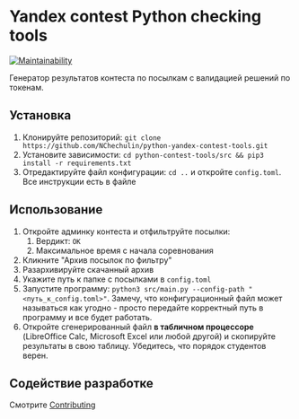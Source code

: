 # Yandex contest Python checking tools

[![Maintainability](https://api.codeclimate.com/v1/badges/2c3fb727867d31dd39b6/maintainability)](https://codeclimate.com/github/NChechulin/python-yandex-contest-tools/maintainability)

Генератор результатов контеста по посылкам с валидацией решений по токенам.

## Установка

1. Клонируйте репозиторий: `git clone https://github.com/NChechulin/python-yandex-contest-tools.git`
2. Установите зависимости: `cd python-contest-tools/src && pip3 install -r requirements.txt`
3. Отредактируйте файл конфигурации: `cd ..` и откройте `config.toml`. Все инструкции есть в файле

## Использование

1. Откройте админку контеста и отфильтруйте посылки:
   1. Вердикт: `OK`
   2. Максимальное время с начала соревнования
2. Кликните "Архив посылок по фильтру"
3. Разархивируйте скачанный архив
4. Укажите путь к папке с посылками в `config.toml`
5. Запустите программу: `python3 src/main.py --config-path "<путь_к_config.toml>"`.
   Замечу, что конфигурационный файл может называться как угодно - просто передайте корректный путь в программу и все будет работать.
6. Откройте сгенерированный файл **в табличном процессоре** (LibreOffice Calc, Microsoft Excel или любой другой) и скопируйте результаты в свою таблицу. Убедитесь, что порядок студентов верен.

## Содействие разработке

Смотрите [Contributing](CONTRIBUTING.md)
